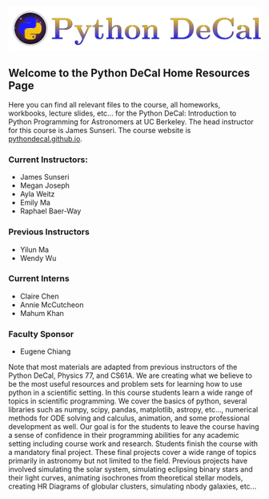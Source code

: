 <img src="DeCal_Images/Word_Logo.png" />  

## Welcome to the Python DeCal Home Resources Page

Here you can find all relevant files to the course, all homeworks, workbooks, lecture slides, etc... for the Python DeCal: Introduction to Python Programming for Astronomers at UC Berkeley. The head instructor for this course is James Sunseri. The course website is <a href="pythondecal.github.io">pythondecal.github.io</a>.

### Current Instructors:
- James Sunseri
- Megan Joseph
- Ayla Weitz
- Emily Ma
- Raphael Baer-Way

### Previous Instructors
- Yilun Ma
- Wendy Wu

### Current Interns
- Claire Chen
- Annie McCutcheon
- Mahum Khan

### Faculty Sponsor
- Eugene Chiang

Note that most materials are adapted from previous instructors of the Python DeCal, Physics 77, and CS61A. We are creating what we believe to be the most useful resources and problem sets for learning how to use python in a scientific setting. In this course students learn a wide range of topics in scientific programming. We cover the basics of python, several libraries such as numpy, scipy, pandas, matplotlib, astropy, etc..., numerical methods for ODE solving and calculus, animation, and some professional development as well. Our goal is for the students to leave the course having a sense of confidence in their programming abilities for any academic setting including course work and research. Students finish the course with a mandatory final project. These final projects cover a wide range of topics primarily in astronomy but not limited to the field. Previous projects have involved simulating the solar system, simulating eclipsing binary stars and their light curves, animating isochrones from theoretical stellar models, creating HR Diagrams of globular clusters, simulating nbody galaxies, etc...

